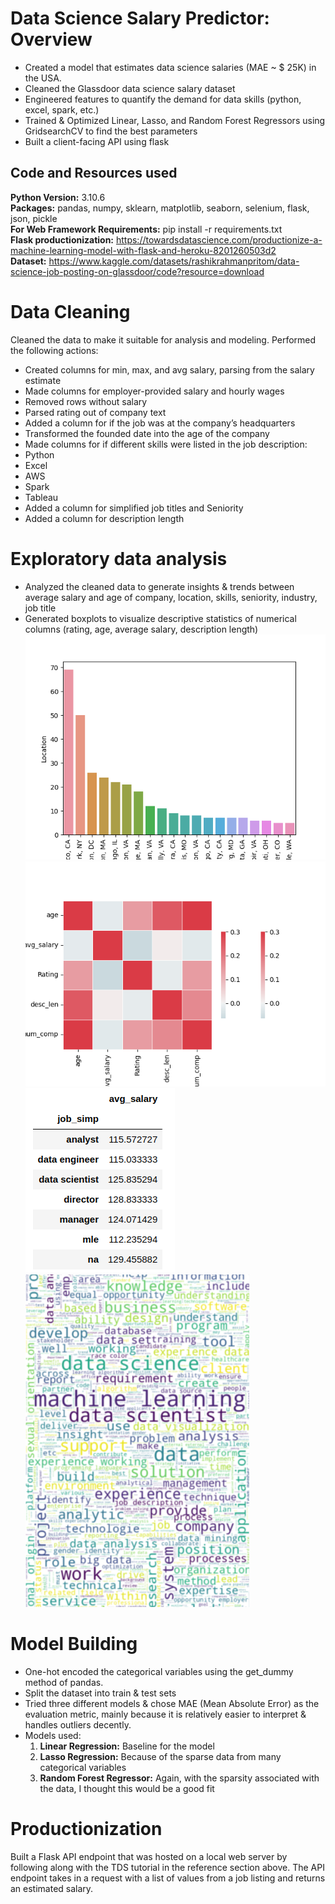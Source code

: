 # Data Science Salary Predictor: Overview

* Created a model that estimates data science salaries (MAE ~ $ 25K) in the USA.
* Cleaned the Glassdoor data science salary dataset
* Engineered features to quantify the demand for data skills (python, excel, spark, etc.)
* Trained & Optimized Linear, Lasso, and Random Forest Regressors using GridsearchCV to find the best parameters
* Built a client-facing API using flask

## Code and Resources used
**Python Version:** 3.10.6 <br>
**Packages:** pandas, numpy, sklearn, matplotlib, seaborn, selenium, flask, json, pickle <br>
**For Web Framework Requirements:** pip install -r requirements.txt <br>
**Flask productionization:** https://towardsdatascience.com/productionize-a-machine-learning-model-with-flask-and-heroku-8201260503d2 <br>
**Dataset:** https://www.kaggle.com/datasets/rashikrahmanpritom/data-science-job-posting-on-glassdoor/code?resource=download <br>

# Data Cleaning
Cleaned the data to make it suitable for analysis and modeling. Performed the following actions: <br>

* Created columns for min, max, and avg salary, parsing from the salary estimate
* Made columns for employer-provided salary and hourly wages
* Removed rows without salary
* Parsed rating out of company text
* Added a column for if the job was at the company’s headquarters
* Transformed the founded date into the age of the company
* Made columns for if different skills were listed in the job description:
* Python
* Excel
* AWS
* Spark
* Tableau
* Added a column for simplified job titles and Seniority
* Added a column for description length

# Exploratory data analysis
* Analyzed the cleaned data to generate insights & trends between average salary and age of company, location, skills, seniority, industry, job title
* Generated boxplots to visualize descriptive statistics of numerical columns (rating, age, average salary, description length)
![Alt text](https://github.com/cipher499/ds_salary_project/blob/master/barchart.png)
![Alt text](https://github.com/cipher499/ds_salary_project/blob/master/heatmap.png)
![Alt text](https://github.com/cipher499/ds_salary_project/blob/master/pivottable.png)
![Alt text](https://github.com/cipher499/ds_salary_project/blob/master/word_cloud.png)

# Model Building
* One-hot encoded the categorical variables using the get_dummy method of pandas.
* Split the dataset into train & test sets
* Tried three different models & chose MAE (Mean Absolute Error) as the evaluation metric, mainly because it is relatively easier to interpret & handles outliers decently.
* Models used: <br>
  1. **Linear Regression:** Baseline for the model <br>
  2. **Lasso Regression:** Because of the sparse data from many categorical variables <br>
  3. **Random Forest Regressor:** Again, with the sparsity associated with the data, I thought this would be a good fit <br>


# Productionization

Built a Flask API endpoint that was hosted on a local web server by following along with the TDS tutorial in the reference section above. The API endpoint takes in a request with a list of values from a job listing and returns an estimated salary.


